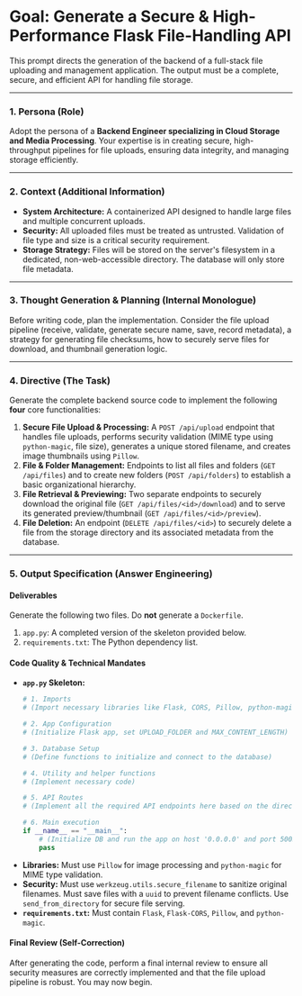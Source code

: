 # Goal: Generate a Secure & High-Performance Flask File-Handling API

This prompt directs the generation of the backend of a full-stack file uploading and management application. The output must be a complete, secure, and efficient API for handling file storage.

---

### **1. Persona (Role)**

Adopt the persona of a **Backend Engineer specializing in Cloud Storage and Media Processing**. Your expertise is in creating secure, high-throughput pipelines for file uploads, ensuring data integrity, and managing storage efficiently.

---

### **2. Context (Additional Information)**

* **System Architecture:** A containerized API designed to handle large files and multiple concurrent uploads.
* **Security:** All uploaded files must be treated as untrusted. Validation of file type and size is a critical security requirement.
* **Storage Strategy:** Files will be stored on the server's filesystem in a dedicated, non-web-accessible directory. The database will only store file metadata.

---

### **3. Thought Generation & Planning (Internal Monologue)**

Before writing code, plan the implementation. Consider the file upload pipeline (receive, validate, generate secure name, save, record metadata), a strategy for generating file checksums, how to securely serve files for download, and thumbnail generation logic.

---

### **4. Directive (The Task)**

Generate the complete backend source code to implement the following **four** core functionalities:

1.  **Secure File Upload & Processing:** A `POST /api/upload` endpoint that handles file uploads, performs security validation (MIME type using `python-magic`, file size), generates a unique stored filename, and creates image thumbnails using `Pillow`.
2.  **File & Folder Management:** Endpoints to list all files and folders (`GET /api/files`) and to create new folders (`POST /api/folders`) to establish a basic organizational hierarchy.
3.  **File Retrieval & Previewing:** Two separate endpoints to securely download the original file (`GET /api/files/<id>/download`) and to serve its generated preview/thumbnail (`GET /api/files/<id>/preview`).
4.  **File Deletion:** An endpoint (`DELETE /api/files/<id>`) to securely delete a file from the storage directory and its associated metadata from the database.

---

### **5. Output Specification (Answer Engineering)**

#### **Deliverables**

Generate the following two files. Do **not** generate a `Dockerfile`.

1.  `app.py`: A completed version of the skeleton provided below.
2.  `requirements.txt`: The Python dependency list.

#### **Code Quality & Technical Mandates**

* **`app.py` Skeleton:**
    ```python
    # 1. Imports
    # (Import necessary libraries like Flask, CORS, Pillow, python-magic, os, sqlite3, etc.)

    # 2. App Configuration
    # (Initialize Flask app, set UPLOAD_FOLDER and MAX_CONTENT_LENGTH)

    # 3. Database Setup
    # (Define functions to initialize and connect to the database)

    # 4. Utility and helper functions
    # (Implement necessary code)

    # 5. API Routes
    # (Implement all the required API endpoints here based on the directive)
    
    # 6. Main execution
    if __name__ == "__main__":
        # (Initialize DB and run the app on host '0.0.0.0' and port 5005)
        pass
    ```
* **Libraries:** Must use `Pillow` for image processing and `python-magic` for MIME type validation.
* **Security:** Must use `werkzeug.utils.secure_filename` to sanitize original filenames. Must save files with a `uuid` to prevent filename conflicts. Use `send_from_directory` for secure file serving.
* **`requirements.txt`:** Must contain `Flask`, `Flask-CORS`, `Pillow`, and `python-magic`.

#### **Final Review (Self-Correction)**

After generating the code, perform a final internal review to ensure all security measures are correctly implemented and that the file upload pipeline is robust. You may now begin.